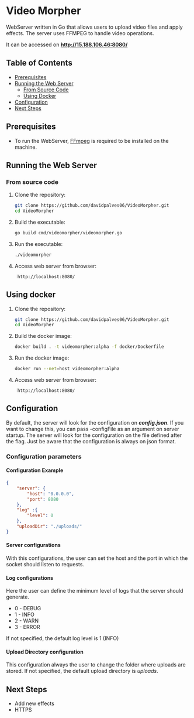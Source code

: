# Video Morpher

WebServer written in Go that allows users to upload video files and apply effects. The server uses FFMPEG to handle video operations.

It can be accessed on **http://15.188.106.46:8080/**

## Table of Contents
- [Prerequisites](#prerequisites)
- [Running the Web Server](#running-the-web-server)
  - [From Source Code](#from-source-code)
  - [Using Docker](#using-docker)
- [Configuration](#configuration)
- [Next Steps](#next-steps)

## Prerequisites

- To run the WebServer, [FFmpeg](https://ffmpeg.org/) is required to be installed on the machine.

## Running the Web Server

### From source code

1. Clone the repository:
    ```sh
    git clone https://github.com/davidpalves06/VideoMorpher.git
    cd VideoMorpher
    ```

2. Build the executable:
    ```sh
    go build cmd/videomorpher/videomorpher.go
    ```

3. Run the executable:
    ```sh
    ./videomorpher
    ```

4. Access web server from browser:
   ```plaintext
    http://localhost:8080/
    ```

## Using docker
1. Clone the repository:
    ```sh
    git clone https://github.com/davidpalves06/VideoMorpher.git
    cd VideoMorpher
    ```

2. Build the docker image:
    ```sh
   docker build . -t videomorpher:alpha -f docker/Dockerfile 
    ```

3. Run the docker image:
    ```sh
   docker run --net=host videomorpher:alpha
    ```
    
4. Access web server from browser:
   ```plaintext
    http://localhost:8080/
    ```

## Configuration
By default, the server will look for the configuration on **_config.json_**.  If you want to change this, you can pass -configFile as an argument on server startup. The server will look for the configuration on the file defined after the flag. Just be aware that the configuration is always on json format.

### Configuration parameters

#### Configuration Example
```json
{
    "server": {
        "host": "0.0.0.0",
        "port": 8080
    },
    "log" :{
        "level": 0
    },
    "uploadDir": "./uploads/"
}
```

 #### Server configurations
 With this configurations, the user can set the host and the port in which the socket should listen to requests.

 #### Log configurations 
 Here the user can define the minimum level of logs that the server should generate.  
 - 0 - DEBUG
 - 1 - INFO
 - 2 - WARN
 - 3 - ERROR  

 If not specified, the default log level is 1 (INFO)

 #### Upload Directory configuration
 This configuration always the user to change the folder where uploads are stored.
 If not specified, the default upload directory is _uploads_.

## Next Steps
- Add new effects
- HTTPS
